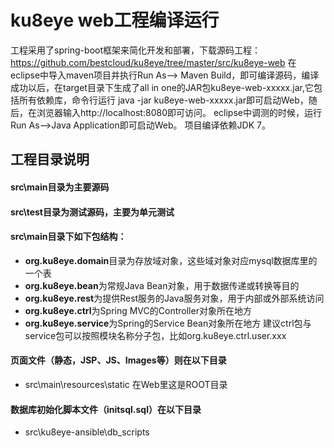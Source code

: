 # ku8eye web工程编译运行

工程采用了spring-boot框架来简化开发和部署，下载源码工程：
https://github.com/bestcloud/ku8eye/tree/master/src/ku8eye-web
在eclipse中导入maven项目并执行Run As——> Maven Build，即可编译源码，编译成功以后，在target目录下生成了all in one的JAR包ku8eye-web-xxxxx.jar,它包括所有依赖库，命令行运行 java -jar ku8eye-web-xxxxx.jar即可启动Web，随后，在浏览器输入http://localhost:8080即可访问。
eclipse中调测的时候，运行Run As——>Java Application即可启动Web。
项目编译依赖JDK 7。
 
## 工程目录说明
#### src\main目录为主要源码<br>
#### src\test目录为测试源码，主要为单元测试<br>
#### src\main目录下如下包结构：

 - **org.ku8eye.domain**目录为存放域对象，这些域对象对应mysql数据库里的一个表
 - **org.ku8eye.bean**为常规Java Bean对象，用于数据传递或转换等目的
 - **org.ku8eye.rest**为提供Rest服务的Java服务对象，用于内部或外部系统访问
 - **org.ku8eye.ctrl**为Spring MVC的Controller对象所在地方
 - **org.ku8eye.service**为Spring的Service Bean对象所在地方
 建议ctrl包与service包可以按照模块名称分子包，比如org.ku8eye.ctrl.user.xxx

#### 页面文件（静态，JSP、JS、Images等）则在以下目录<br>
 - src\main\resources\static  在Web里这是ROOT目录

#### 数据库初始化脚本文件（initsql.sql）在以下目录<br>
 - src\ku8eye-ansible\db_scripts



